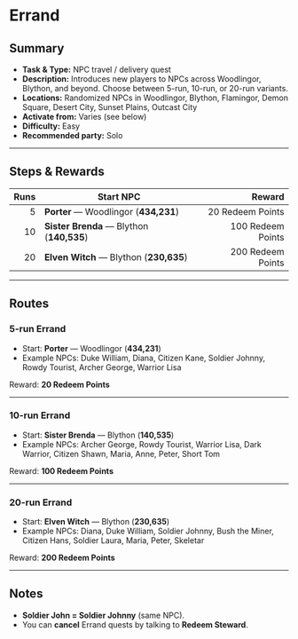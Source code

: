 # Errand

## Summary
- **Task & Type:** NPC travel / delivery quest
- **Description:** Introduces new players to NPCs across Woodlingor, Blython, and beyond. Choose between 5-run, 10-run, or 20-run variants.
- **Locations:** Randomized NPCs in Woodlingor, Blython, Flamingor, Demon Square, Desert City, Sunset Plains, Outcast City
- **Activate from:** Varies (see below)
- **Difficulty:** Easy
- **Recommended party:** Solo

---

## Steps & Rewards
| Runs | Start NPC | Reward |
|----: |-----------|-------:|
| 5    | **Porter** — Woodlingor (**434,231**) | 20 Redeem Points |
| 10   | **Sister Brenda** — Blython (**140,535**) | 100 Redeem Points |
| 20   | **Elven Witch** — Blython (**230,635**) | 200 Redeem Points |

---

## Routes

### 5-run Errand
- Start: **Porter** — Woodlingor (**434,231**)  
- Example NPCs: Duke William, Diana, Citizen Kane, Soldier Johnny, Rowdy Tourist, Archer George, Warrior Lisa  

Reward: **20 Redeem Points**

---

### 10-run Errand
- Start: **Sister Brenda** — Blython (**140,535**)  
- Example NPCs: Archer George, Rowdy Tourist, Warrior Lisa, Dark Warrior, Citizen Shawn, Maria, Anne, Peter, Short Tom  

Reward: **100 Redeem Points**

---

### 20-run Errand
- Start: **Elven Witch** — Blython (**230,635**)  
- Example NPCs: Diana, Duke William, Soldier Johnny, Bush the Miner, Citizen Hans, Soldier Laura, Maria, Peter, Skeletar  

Reward: **200 Redeem Points**

---

## Notes
- **Soldier John = Soldier Johnny** (same NPC).  
- You can **cancel** Errand quests by talking to **Redeem Steward**.
